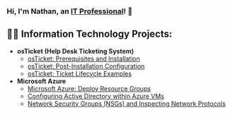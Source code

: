 ### Hi, I'm Nathan, an <a href="https://www.linkedin.com/in/nathan-suguitan/">IT Professional</a>! 👋


<h2>👨‍💻 Information Technology Projects:</h2>

- <b>osTicket (Help Desk Ticketing System)</b>
  - [osTicket: Prerequisites and Installation](https://github.com/NathanSuguitan/osticker-prereqs)
  - [osTicket: Post-Installation Configuration]()
  - [osTicket: Ticket Lifecycle Examples]()
- <b>Microsoft Azure</b>
  - [Microsoft Azure: Deploy Resource Groups](https://github.com/NathanSuguitan/osticker-prereqs)
  - [Configuring Active Directory within Azure VMs](https://github.com/joshmadakorcc/configure-ad)
  - [Network Security Groups (NSGs) and Inspecting Network Protocols](https://github.com/joshmadakorcc/azure-network-protocols)
